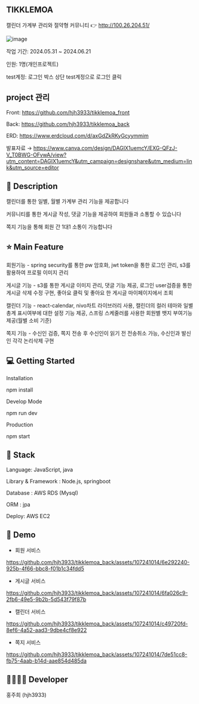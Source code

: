 ## TIKKLEMOA
캘린더 가계부 관리와 절약형 커뮤니티 👉 http://100.26.204.51/

![image](https://github.com/hjh3933/tikklemoa_back/assets/107241014/216183ad-38a8-4409-824d-1c80519aa6c3)

작업 기간: 2024.05.31 ~ 2024.06.21

인원: 1명(개인프로젝트)

test계정: 로그인 박스 상단 test계정으로 로그인 클릭

## project 관리

Front: https://github.com/hjh3933/tikklemoa_front

Back: https://github.com/hjh3933/tikklemoa_back

ERD: https://www.erdcloud.com/d/axGdZkRKyGcyymmim

발표자료 → https://www.canva.com/design/DAGIX1uemcY/EXG-QFzJ-V_T0BWG-OFvwA/view?utm_content=DAGIX1uemcY&utm_campaign=designshare&utm_medium=link&utm_source=editor

## 📖 Description

캘린더를 통한 일별, 월별 가계부 관리 기능을 제공합니다

커뮤니티를 통한 게시글 작성, 댓글 기능을 제공하여 회원들과 소통할 수 있습니다

쪽지 기능을 통해 회원 간 1대1 소통이 가능합니다
 
## ⭐ Main Feature

회원기능 -  spring security를 통한 pw 암호화, jwt token을 통한 로그인 관리, s3를 활용하여 프로필 이미지 관리

게시글 기능 - s3를 통한 게시글 이미지 관리, 댓글 기능 제공, 로그인 user검증을 통한 게시글 삭제 수정 구현, 좋아요 클릭 및 좋아요 한 게시글 마이페이지에서 조회

캘린더 기능 - react-calendar, nivo차트 라이브러리 사용, 캘린더의 컬러 테마와 일별 총계 표시여부에 대한 설정 기능 제공, 스프링 스케줄러를 사용한 회원별 뱃지 부여기능 제공(월별 소비 기준)

쪽지 기능 - 수신인 검증, 쪽지 전송 후 수신인이 읽기 전 전송취소 가능, 수신인과 발신인 각각 논리삭제 구현

## 💻 Getting Started

Installation

npm install

Develop Mode

npm run dev

Production

npm start

## 🔧 Stack

Language: JavaScript, java

Library & Framework : Node.js, springboot

Database : AWS RDS (Mysql)

ORM : jpa

Deploy: AWS EC2

## 🐤 Demo

* 회원 서비스

https://github.com/hjh3933/tikklemoa_back/assets/107241014/6e292240-925b-4f66-bbc8-f01b1c34fdd5

* 게시글 서비스

https://github.com/hjh3933/tikklemoa_back/assets/107241014/6fa026c9-2fb6-49e5-9b2b-5d543f79f87b
  
* 캘린더 서비스

https://github.com/hjh3933/tikklemoa_back/assets/107241014/c49720fd-8ef6-4a52-aad3-9dbe4cf8e922

* 쪽지 서비스

https://github.com/hjh3933/tikklemoa_back/assets/107241014/7de51cc8-fb75-4aab-b14d-aae854d485da

## 👨‍👩‍👧‍👦 Developer

홍주희 (hjh3933)
